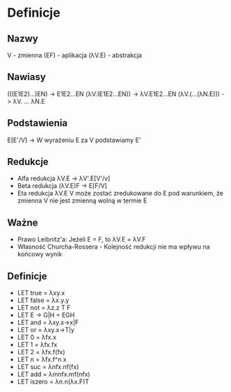 # Definicje

## Nazwy
V - zmienna
(EF) - aplikacja
(λV.E) - abstrakcja

## Nawiasy
(((E1E2)...)EN) -> E1E2...EN
(λV.(E1E2...EN)) -> λV.E1E2...EN
(λV.(...(λN.E))) -> λV. ... λN.E

## Podstawienia
E[E'/V] -> W wyrażeniu E za V podstawiamy E'

## Redukcje
* Alfa redukcja λV.E -> λV'.E[V'/v]
* Beta redukcja (λV.E)F -> E[F/V]
* Eta redukcja λV.E V może zostać zredukowane do E pod warunkiem, że zmienna V nie jest zmienną wolną w termie E

## Ważne
* Prawo Leibnitz'a: Jeżeli E = F, to λV.E = λV.F
* Własność Churcha-Rossera - Kolejność redukcji nie ma wpływu na końcowy wynik

## Definicje
* LET true = λxy.x
* LET false = λx.y.y
* LET not = λz.z T F
* LET E -> G|H = EGH
* LET and = λxy.x->x|F
* LET or = λxy.x->T|y 
* LET 0 = λfx.x
* LET 1 = λfx.fx
* LET 2 = λfx.f(fx)
* LET n = λfx.f^n x
* LET suc = λnfx.nf(fx)
* LET add = λmnfx.mf(nfx)
* LET iszero = λn.n(λx.F)T
